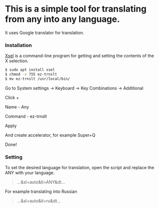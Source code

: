 # This is a simple tool for translating from any into any language.
It uses Google translator for translation. 

### Installation
[Xsel](https://github.com/kfish/xsel) is a command-line program for getting and setting the contents of the X selection.
```sh
$ sudo apt install xsel
$ chmod -v 755 ez-trnslt
$ mv ez-trnslt /usr/local/bin/
```
Go to System settings -> Keyboard -> Key Combinations -> Additional

Click + 

Name - Any

Command - ez-trnslt

Apply

And create accelerator, for example Super+Q

Done!

### Setting
To set the desired language for translation, open the script and replace the ANY with your language.
> ...&sl=auto&tl=ANY&dt... 

For example translating into Russian 

> ...&sl=auto&tl=ru&dt...
